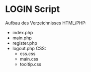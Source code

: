 # LOGIN Script
 Aufbau des Verzeichnisses
   HTML/PHP:
   * index.php
   * main.php
   * register.php
   * logout.php
   CSS:
     * css.css
     * main.css
     * tooltip.css
